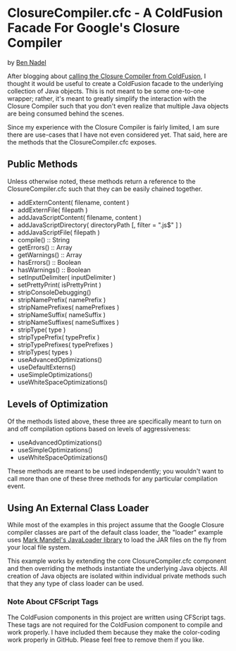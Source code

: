 
# ClosureCompiler.cfc - A ColdFusion Facade For Google's Closure Compiler

by [Ben Nadel][1]

After blogging about [calling the Closure Compiler from ColdFusion][4], I 
thought it would be useful to create a ColdFusion facade to the underlying
collection of Java objects. This is not meant to be some one-to-one wrapper;
rather, it's meant to greatly simplify the interaction with the Closure 
Compiler such that you don't even realize that multiple Java objects are being
consumed behind the scenes.

Since my experience with the Closure Compiler is fairly limited, I am sure 
there are use-cases that I have not even considered yet. That said, here are 
the methods that the ClosureCompiler.cfc exposes. 

## Public Methods

Unless otherwise noted, these methods return a reference to the 
ClosureCompiler.cfc such that they can be easily chained together.

* addExternContent( filename, content )
* addExternFile( filepath )
* addJavaScriptContent( filename, content )
* addJavaScriptDirectory( directoryPath [, filter = "\.js$" ] )
* addJavaScriptFile( filepath )
* compile() :: String
* getErrors() :: Array
* getWarnings() :: Array
* hasErrors() :: Boolean
* hasWarnings() :: Boolean
* setInputDelimiter( inputDelimiter ) 
* setPrettyPrint( isPrettyPrint ) 
* stripConsoleDebugging() 
* stripNamePrefix( namePrefix )
* stripNamePrefixes( namePrefixes )
* stripNameSuffix( nameSuffix )
* stripNameSuffixes( nameSuffixes )
* stripType( type )
* stripTypePrefix( typePrefix )
* stripTypePrefixes( typePrefixes )
* stripTypes( types )
* useAdvancedOptimizations()
* useDefaultExterns()
* useSimpleOptimizations()
* useWhiteSpaceOptimizations()

## Levels of Optimization

Of the methods listed above, these three are specifically meant to turn on and 
off compilation options based on levels of aggressiveness:

* useAdvancedOptimizations()
* useSimpleOptimizations()
* useWhiteSpaceOptimizations()

These methods are meant to be used independently; you wouldn't want to call 
more than one of these three methods for any particular compilation event. 

## Using An External Class Loader

While most of the examples in this project assume that the Google Closure 
compiler classes are part of the default class loader, the "loader" example
uses [Mark Mandel's JavaLoader library][3] to load the JAR files on the fly
from your local file system.

This example works by extending the core ClosureCompiler.cfc component and then
overriding the methods instantiate the underlying Java objects. All creation of
Java objects are isolated within individual private methods such that they any
type of class loader can be used.

### Note About CFScript Tags

The ColdFusion components in this project are written using CFScript tags.
These tags are not required for the ColdFusion component to compile and
work properly. I have included them because they make the color-coding work
properly in GitHub. Please feel free to remove them if you like.


[1]: http://www.bennadel.com
[2]: http://javadoc.closure-compiler.googlecode.com/git/index.html
[3]: https://github.com/markmandel/JavaLoader
[4]: http://www.bennadel.com/blog/2511-Calling-The-Closure-Compiler-From-ColdFusion-And-Java.htm
